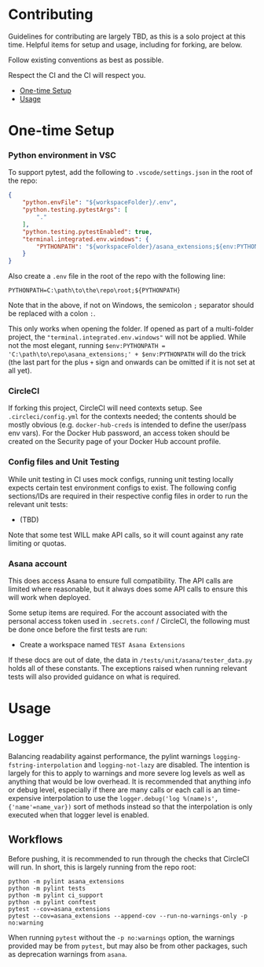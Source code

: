 # Contributing

Guidelines for contributing are largely TBD, as this is a solo project at this
time.  Helpful items for setup and usage, including for forking, are below.

Follow existing conventions as best as possible.

Respect the CI and the CI will respect you.

- [One-time Setup](#one-time-setup)
- [Usage](#usage)



# One-time Setup

### Python environment in VSC
To support pytest, add the following to `.vscode/settings.json` in the root of
the repo:
```json
{
    "python.envFile": "${workspaceFolder}/.env",
    "python.testing.pytestArgs": [
        "."
    ],
    "python.testing.pytestEnabled": true,
    "terminal.integrated.env.windows": {
        "PYTHONPATH": "${workspaceFolder}/asana_extensions;${env:PYTHONPATH}",
    }
}
```

Also create a `.env` file in the root of the repo with the following line:
```
PYTHONPATH=C:\path\to\the\repo\root;${PYTHONPATH}
```

Note that in the above, if not on Windows, the semicolon `;` separator should be
replaced with a colon `:`.

This only works when opening the folder.  If opened as part of a multi-folder
project, the `"terminal.integrated.env.windows"` will not be applied.  While not
the most elegant, running
`$env:PYTHONPATH = 'C:\path\to\repo\asana_extensions;' + $env:PYTHONPATH` will
do the trick (the last part for the plus `+` sign and onwards can be omitted if
it is not set at all yet).


### CircleCI
If forking this project, CircleCI will need contexts setup.  See
`.circleci/config.yml` for the contexts needed; the contents should be mostly
obvious (e.g. `docker-hub-creds` is intended to define the user/pass env vars).
For the Docker Hub password, an access token should be created on the Security
page of your Docker Hub account profile.


### Config files and Unit Testing
While unit testing in CI uses mock configs, running unit testing locally expects
certain test environment configs to exist.  The following config sections/IDs
are required in their respective config files in order to run the relevant
unit tests:
- (TBD)

Note that some test WILL make API calls, so it will count against any rate
limiting or quotas.


### Asana account
This does access Asana to ensure full compatibility.  The API calls are limited
where reasonable, but it always does some API calls to ensure this will work
when deployed.

Some setup items are required.  For the account associated with the personal
access token used in `.secrets.conf` / CircleCI, the following must be done
once before the first tests are run:
- Create a workspace named `TEST Asana Extensions`

If these docs are out of date, the data in `/tests/unit/asana/tester_data.py`
holds all of these constants.  The exceptions raised when running relevant tests
will also provided guidance on what is required.



# Usage

## Logger
Balancing readability against performance, the pylint warnings
`logging-fstring-interpolation` and `logging-not-lazy` are disabled.  The
intention is largely for this to apply to warnings and more severe log levels
as well as anything that would be low overhead.  It is recommended that anything
info or debug level, especially if there are many calls or each call is an
time-expensive interpolation to use the
`logger.debug('log %(name)s', {'name'=name_var})` sort of methods instead so
that the interpolation is only executed when that logger level is enabled.


## Workflows
Before pushing, it is recommended to run through the checks that CircleCI will
run.  In short, this is largely running from the repo root:
```
python -m pylint asana_extensions
python -m pylint tests
python -m pylint ci_support
python -m pylint conftest
pytest --cov=asana_extensions
pytest --cov=asana_extensions --append-cov --run-no-warnings-only -p no:warning
```

When running `pytest` without the `-p no:warnings` option, the warnings provided
may be from `pytest`, but may also be from other packages, such as deprecation
warnings from `asana`.
